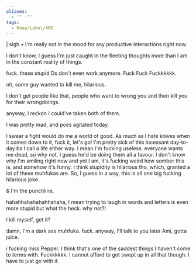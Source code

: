```yaml
---
aliases:
  - '"  "'
tags:
  - Keep/Label/AMI
---
```


| sigh • I'm really not in the mood for any productive interactions right now.

I don't know, I guess I'm just caught in the fleeting thoughts more than I am in the constant reality of things.

fuck. these stupid Ds don't even work anymore. Fuck Fuck Fuckkkkkk.

oh, some guy wanted to kill me, hilarious.

I don't get people like that, people who want to wrong you and then kill you for their wrongdoings.

anyway, I reckon I could've taken both of them. 

I was pretty mad, and poes agitated today.

I swear a fight would do me a world of good. As much as I hate knives when it comes down to it, fuck it, let's go! I'm pretty sick of this incessant day-to-day bs I call a life either way. I mean I'm fucking useless. everyone wants me dead, so why not. I guess he'd be doing them all a favour. I don't know why I'm smiling right now and yet I am, it's fucking weird how somber this is, and somehow it's funny. I think stupidity is hilarious tho, which, granted a lot of these muhfukas are.
So, I guess in a way, this is all one big fucking hilarious joke. 

& I'm the punchline. 


hahahhahahahahhahaha, I mean trying to laugh in words and letters is even more stupid but what the heck. why not?! 

I kill myself, get it? 

damn, I'm a dark ass muhfuka. fuck. anyway, I'll talk to you later Ami, gotta juice.

i fucking miss Pepper. I think that's one of the saddest things I haven't come to terms with. Fuckkkkkk. I cannot afford to get swept up in all that though. I have to just go with it.